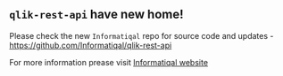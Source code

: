 ## `qlik-rest-api` have new home!

Please check the new `Informatiqal` repo for source code and updates - https://github.com/Informatiqal/qlik-rest-api

For more information prease visit [Informatiqal website](https://informatiqal.com)

